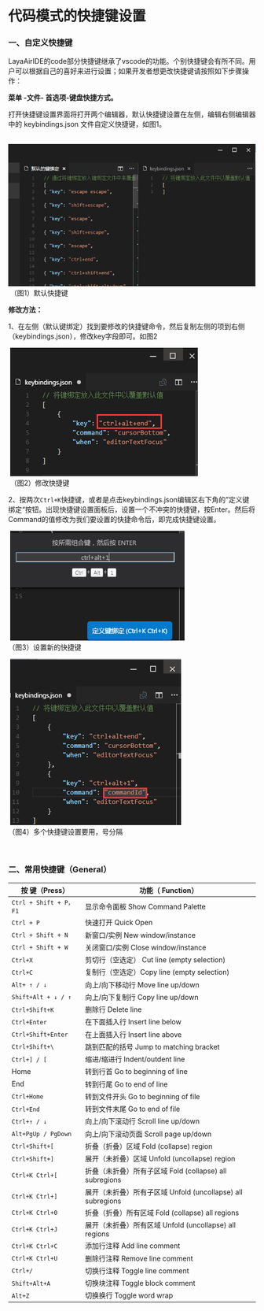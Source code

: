 # 代码模式的快捷键设置

### 一、自定义快捷键

LayaAirIDE的code部分快捷键继承了vscode的功能。个别快捷键会有所不同。用户可以根据自己的喜好来进行设置；如果开发者想更改快捷键请按照如下步骤操作：



**菜单 -文件- 首选项-键盘快捷方式。**

打开快捷键设置界面将打开两个编辑器，默认快捷键设置在左侧，编辑右侧编辑器中的 keybindings.json 文件自定义快捷键，如图1。

​        ![blob.png](img/1.png)<br/>
​        （图1）默认快捷键

**修改方法：**

​        1、在左侧（默认键绑定）找到要修改的快捷键命令，然后复制左侧的项到右侧（keybindings.json），修改key字段即可。如图2

​        ![blob.png](img/2.png)<br/>
​        （图2）修改快捷键

​        2、按两次`Ctrl+K`快捷键，或者是点击keybindings.json编辑区右下角的”定义键绑定“按钮。出现快捷键设置面板后，设置一个不冲突的快捷键，按Enter。然后将Command的值修改为我们要设置的快捷命令后，即完成快捷键设置。

​        ![blob.png](img/3.png)<br/>
​        （图3）设置新的快捷键

​        ![blob.png](img/4.png)<br/>
​        （图4）多个快捷键设置要用，号分隔

​       

### 二、常用快捷键（General）

| **按 键（Press）**        | **功能（ Function）**                        |
| --------------------- | ---------------------------------------- |
| `Ctrl + Shift + P，F1` | 显示命令面板 Show Command Palette              |
| `Ctrl + P`            | 快速打开 Quick Open                          |
| `Ctrl + Shift + N`    | 新窗口/实例 New window/instance               |
| `Ctrl + Shift + W`    | 关闭窗口/实例 Close window/instance            |
| `Ctrl+X`              | 剪切行（空选定） Cut line (empty selection)      |
| `Ctrl+C`              | 复制行（空选定）Copy line (empty selection)      |
| `Alt+ ↑ / ↓`          | 向上/向下移动行 Move line up/down               |
| `Shift+Alt + ↓ / ↑`   | 向上/向下复制行 Copy line up/down               |
| `Ctrl+Shift+K`        | 删除行 Delete line                          |
| `Ctrl+Enter`          | 在下面插入行 Insert line below                 |
| `Ctrl+Shift+Enter`    | 在上面插入行 Insert line above                 |
| `Ctrl+Shift+\`        | 跳到匹配的括号 Jump to matching bracket         |
| `Ctrl+] / [`          | 缩进/缩进行 Indent/outdent line               |
| Home                  | 转到行首 Go to beginning of line             |
| End                   | 转到行尾 Go to end of line                   |
| `Ctrl+Home`           | 转到文件开头 Go to beginning of file           |
| `Ctrl+End`            | 转到文件末尾 Go to end of file                 |
| `Ctrl+↑ / ↓`          | 向上/向下滚动行 Scroll line up/down             |
| `Alt+PgUp / PgDown`   | 向上/向下滚动页面 Scroll page up/down            |
| `Ctrl+Shift+[`        | 折叠（折叠）区域 Fold (collapse) region          |
| `Ctrl+Shift+]`        | 展开（未折叠）区域 Unfold (uncollapse) region     |
| `Ctrl+K Ctrl+[`       | 折叠（未折叠）所有子区域 Fold (collapse) all subregions |
| `Ctrl+K Ctrl+]`       | 展开（未折叠）所有子区域 Unfold (uncollapse) all subregions |
| `Ctrl+K Ctrl+0`       | 折叠（折叠）所有区域 Fold (collapse) all regions   |
| `Ctrl+K Ctrl+J`       | 展开（未折叠）所有区域 Unfold (uncollapse) all regions |
| `Ctrl+K Ctrl+C`       | 添加行注释 Add line comment                   |
| `Ctrl+K Ctrl+U`       | 删除行注释 Remove line comment                |
| `Ctrl+/`              | 切换行注释 Toggle line comment                |
| `Shift+Alt+A`         | 切换块注释 Toggle block comment               |
| `Alt+Z`               | 切换换行 Toggle word wrap                    |
